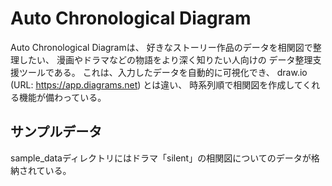 # Auto Chronological Diagram
Auto Chronological Diagramは、
好きなストーリー作品のデータを相関図で整理したい、
漫画やドラマなどの物語をより深く知りたい人向けの
データ整理支援ツールである。
これは、入力したデータを自動的に可視化でき、
draw.io (URL: https://app.diagrams.net) とは違い、
時系列順で相関図を作成してくれる機能が備わっている。

## サンプルデータ
sample_dataディレクトリにはドラマ「silent」の相関図についてのデータが格納されている。

